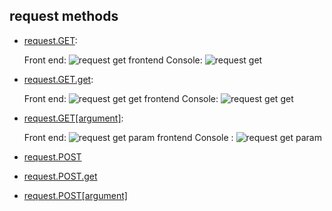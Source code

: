 ## request methods

- [request.GET](diving-deepinto-request/Requestdeepunderstanding/):
  
  Front end:
  ![request get frontend](https://user-images.githubusercontent.com/9798362/27811062-6d20eed8-607f-11e7-8720-1275864ba096.png)
  Console:
  ![request get](https://user-images.githubusercontent.com/9798362/27811066-75093768-607f-11e7-81cb-021679e11e1a.png)
  
- [request.GET.get](diving-deepinto-request/Requestdeepunderstanding/):
  
  Front end:
  ![request get get frontend](https://user-images.githubusercontent.com/9798362/27811068-786b0ee0-607f-11e7-86fb-20eb80d9338a.png)
  Console:
  ![request get get](https://user-images.githubusercontent.com/9798362/27811070-7a13bb84-607f-11e7-9f5e-859fbac7715f.png)
  
- [request.GET[argument]](diving-deepinto-request/Requestdeepunderstanding/):
  
  Front end:
  ![request get param frontend](https://user-images.githubusercontent.com/9798362/27811071-7c592032-607f-11e7-9ffb-2f3a515ea673.png)
  Console :
  ![request get param](https://user-images.githubusercontent.com/9798362/27811072-7e1a450e-607f-11e7-8606-b19c302d2cda.png)
  
- [request.POST](diving-deepinto-request/Requestdeepunderstanding/)
- [request.POST.get](diving-deepinto-request/Requestdeepunderstanding/)
- [request.POST[argument]](diving-deepinto-request/Requestdeepunderstanding/)
